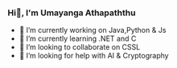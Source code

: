 ### Hi👋, I'm Umayanga Athapaththu

- 🔭 I’m currently working on Java,Python & Js 
- 🌱 I’m currently learning .NET and C 
- 👯 I’m looking to collaborate on CSSL 
- 🤔 I’m looking for help with AI & Cryptography



<!--
**Umayanga12/Umayanga12** is a ✨ _special_ ✨ repository because its `README.md` (this file) appears on your GitHub profile.

Here are some ideas to get you started:
![Screenshot of a comment on a GitHub issue showing an image, added in the Markdown, of an Octocat smiling and raising a tentacle.](https://myoctocat.com/assets/images/base-octocat.svg)

- 💬 Ask me about ...
- 📫 How to reach me: ...
- 😄 Pronouns: ...
- ⚡ Fun fact: ...
-->

